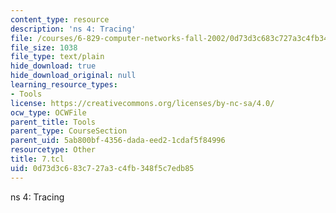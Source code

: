 ```yaml
---
content_type: resource
description: 'ns 4: Tracing'
file: /courses/6-829-computer-networks-fall-2002/0d73d3c683c727a3c4fb348f5c7edb85_7.tcl
file_size: 1038
file_type: text/plain
hide_download: true
hide_download_original: null
learning_resource_types:
- Tools
license: https://creativecommons.org/licenses/by-nc-sa/4.0/
ocw_type: OCWFile
parent_title: Tools
parent_type: CourseSection
parent_uid: 5ab800bf-4356-dada-eed2-1cdaf5f84996
resourcetype: Other
title: 7.tcl
uid: 0d73d3c6-83c7-27a3-c4fb-348f5c7edb85
---
```

ns 4: Tracing